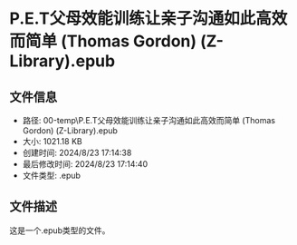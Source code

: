 ﻿# P.E.T父母效能训练让亲子沟通如此高效而简单 (Thomas Gordon) (Z-Library).epub

## 文件信息
- 路径: 00-temp\P.E.T父母效能训练让亲子沟通如此高效而简单 (Thomas Gordon) (Z-Library).epub
- 大小: 1021.18 KB
- 创建时间: 2024/8/23 17:14:38
- 最后修改时间: 2024/8/23 17:14:40
- 文件类型: .epub

## 文件描述
这是一个.epub类型的文件。

